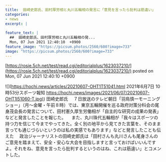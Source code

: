 ```yaml
---
title:  田崎史郎氏、田村厚労相と丸川五輪相の発言に「意見を言ったら批判は筋違い」  
categories:
- news
excerpt: |
  
feature_text: |
  ##  田崎史郎氏、田村厚労相と丸川五輪相の発...
  Mon, 07 Jun 2021 12:40:10  +0900
feature_image: "https://picsum.photos/2560/600?image=733"
image: "https://picsum.photos/2560/600?image=733"
---
```


[https://rosie.5ch.net/test/read.cgi/editorialplus/1623037210/](https://rosie.5ch.net/test/read.cgi/editorialplus/1623037210/)
posted on Mon, 07 Jun 2021 12:40:10  +0900

<!--more-->

![](https://hochi.news/articles/20210607-OHT1T51041.html 2021年6月7日 10時53分スポーツ報知 [https://hochi.news/images/2021/06/07/20210607-OHT1I51060-T.jpg)](https://hochi.news/images/2021/06/07/20210607-OHT1I51060-T.jpg)) 田崎史郎氏 　７日放送のテレビ朝日「羽鳥慎一モーニングショー」（月〜金曜・午前８時）では、東京五輪開催を巡る政府対策分科会の尾身茂会長の発言について、田村憲久厚生労働相が「自主的な研究の成果の発表」などと発言したことを報じた。 　また、丸川珠代五輪相が「我々はスポーツの持つ力を信じて今までやってきた。全く別の地平から見てきた言葉を、そのまま言っても通じづらいというのは私の実感でもあります」などと発言したことも伝えた 　政治ジャーナリストの田崎史郎氏は「田村さんも丸川さんも尾身さんのご意見を踏まえて、安全・安心な大会を目指しますと言っておけばいいんですよ。それをね、意見を言ったら批判するというのはね、これは筋違い」とコメントした。
